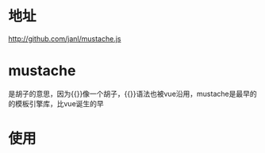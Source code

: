 # 地址
http://github.com/janl/mustache.js

# mustache
是胡子的意思，因为{{}}像一个胡子，{{}}语法也被vue沿用，mustache是最早的的模板引擎库，比vue诞生的早

# 使用
```js

```